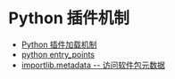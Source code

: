 # Python 插件机制

- [Python 插件加载机制](https://juejin.cn/post/6934245262667808776)
- [python entry_points](https://blog.51cto.com/u_16213415/9745359)
- [importlib.metadata -- 访问软件包元数据](https://docs.python.org/zh-cn/3/library/importlib.metadata.html)
